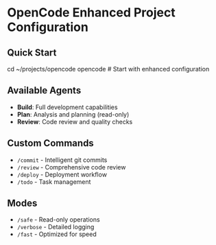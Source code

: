 # OpenCode Enhanced Project Configuration

## Quick Start
cd ~/projects/opencode
opencode # Start with enhanced configuration

## Available Agents
- **Build**: Full development capabilities  
- **Plan**: Analysis and planning (read-only)
- **Review**: Code review and quality checks

## Custom Commands
- `/commit` - Intelligent git commits
- `/review` - Comprehensive code review
- `/deploy` - Deployment workflow
- `/todo` - Task management

## Modes
- `/safe` - Read-only operations
- `/verbose` - Detailed logging
- `/fast` - Optimized for speed